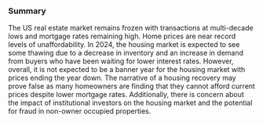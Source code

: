 ### Summary

The US real estate market remains frozen with transactions at
multi-decade lows and mortgage rates remaining high. Home prices are near
record levels of unaffordability. In 2024, the housing market is expected
to see some thawing due to a decrease in inventory and an increase in demand
from buyers who have been waiting for lower interest rates. However, overall,
it is not expected to be a banner year for the housing market with prices
ending the year down. The narrative of a housing recovery may prove false as
many homeowners are finding that they cannot afford current prices despite
lower mortgage rates. Additionally, there is concern about the impact of
institutional investors on the housing market and the potential for fraud
in non-owner occupied properties.
